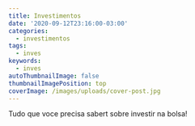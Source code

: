 ```yaml
---
title: Investimentos
date: '2020-09-12T23:16:00-03:00'
categories:
  - investimentos
tags:
  - inves
keywords:
  - inves
autoThumbnailImage: false
thumbnailImagePosition: top
coverImage: /images/uploads/cover-post.jpg
---
```

Tudo que voce precisa sabert sobre investir na bolsa!
